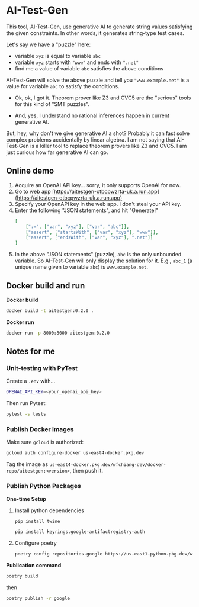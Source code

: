 # AI-Test-Gen 

This tool, AI-Test-Gen, use generative AI to generate string values satisfying the given constraints. 
In other words, it generates string-type test cases. 

Let's say we have a "puzzle" here: 
* variable `xyz` is equal to variable `abc`
* variable `xyz` starts with `"www"` and ends with `".net"` 
* find me a value of variable `abc` satisfies the above conditions 

AI-Test-Gen will solve the above puzzle and tell you `"www.example.net"` is a value for variable `abc` to satisfy the conditions. 

* Ok, ok, I got it. Theorem prover like Z3 and CVC5 are the "serious" tools for this kind of "SMT puzzles". 

* And, yes, I understand no rational inferences happen in current generative AI. 

But, hey, why don't we give generative AI a shot? 
Probably it can fast solve complex problems accidentally by linear algebra. 
I am not saying that AI-Test-Gen is a killer tool to replace theorem provers like Z3 and CVC5. 
I am just curious how far generative AI can go. 

## Online demo 

1. Acquire an OpenAI API key... sorry, it only supports OpenAI for now. 
2. Go to web app [https://aitestgen-otbcpwzrta-uk.a.run.app](https://aitestgen-otbcpwzrta-uk.a.run.app)
3. Specify your OpenAPI key in the web app. I don't steal your API key. 
4. Enter the following "JSON statements", and hit "Generate!"
    ```JSON
    [
        [":=", ["var", "xyz"], ["var", "abc"]], 
        ["assert", ["startsWith", ["var", "xyz"], "www"]], 
        ["assert", ["endsWith", ["var", "xyz"], ".net"]]
    ]
    ```
5. In the above "JSON statements" (puzzle), `abc` is the only unbounded variable. So AI-Test-Gen will only display the solution for it. E.g., `abc_1` (a unique name given to variable `abc`) is `www.example.net`. 

## Docker build and run 

**Docker build** 

```BASH
docker build -t aitestgen:0.2.0 .
```

**Docker run** 

```BASH
docker run -p 8000:8000 aitestgen:0.2.0
```

## Notes for me 

### Unit-testing with PyTest 

Create a `.env` with... 

```BASH 
OPENAI_API_KEY=<your_openai_api_hey>
```

Then run Pytest: 

```BASH 
pytest -s tests 
``` 

### Publish Docker Images

Make sure `gcloud` is authorized: 

```BASH
gcloud auth configure-docker us-east4-docker.pkg.dev
```

Tag the image as `us-east4-docker.pkg.dev/wfchiang-dev/docker-repo/aitestgen:<version>`, then push it. 

### Publish Python Packages 

**One-time Setup**

1. Install python dependencies 
    ```BASH
    pip install twine 
    ```
    ```BASH
    pip install keyrings.google-artifactregistry-auth
    ```

2. Configure poetry 
    ```BASH 
    poetry config repositories.google https://us-east1-python.pkg.dev/wfchiang-dev/python-repo/
    ```

**Publication command**

```BASH
poetry build
``` 

then 

```BASH
poetry publish -r google 
```